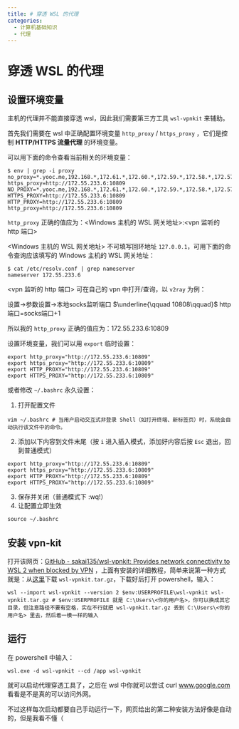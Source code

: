```yaml
---
title: # 穿透 WSL 的代理
categories:
  - 计算机基础知识
  - 代理
---
```

# 穿透 WSL 的代理

## 设置环境变量

主机的代理并不能直接穿透 wsl，因此我们需要第三方工具 `wsl-vpnkit` 来辅助。

首先我们需要在 wsl 中正确配置环境变量 `http_proxy` / `https_proxy` ，它们是控制 **HTTP/HTTPS 流量代理** 的环境变量。

可以用下面的命令查看当前相关的环境变量：

```shell
$ env | grep -i proxy
no_proxy=*.yooc.me,192.168.*,172.61.*,172.60.*,172.59.*,172.58.*,172.57.*,172.56.*,172.55.*,172.54.*,172.53.*,172.52.*,172.51.*,172.50.*,172.49.*,172.48.*,172.47.*,172.46.*,10.*,127.*,localhost
https_proxy=http://172.55.233.6:10809
NO_PROXY=*.yooc.me,192.168.*,172.61.*,172.60.*,172.59.*,172.58.*,172.57.*,172.56.*,172.55.*,172.54.*,172.53.*,172.52.*,172.51.*,172.50.*,172.49.*,172.48.*,172.47.*,172.46.*,10.*,127.*,localhost
HTTPS_PROXY=http://172.55.233.6:10809
HTTP_PROXY=http://172.55.233.6:10809
http_proxy=http://172.55.233.6:10809
```

`http_proxy` 正确的值应为：\<Windows 主机的 WSL 网关地址\>:\<vpn 监听的 http 端口\>

\<Windows 主机的 WSL 网关地址\> 不可填写回环地址 `127.0.0.1`，可用下面的命令查询应该填写的 Windows 主机的 WSL 网关地址：

```shell
$ cat /etc/resolv.conf | grep nameserver
nameserver 172.55.233.6
```

\<vpn 监听的 http 端口\> 可在自己的 vpn 中打开/查询，以 `v2ray` 为例：

设置→参数设置→本地socks监听端口  $\underline{\qquad 10808\qquad}$  http端口=socks端口+1

所以我的 `http_proxy` 正确的值应为：172.55.233.6:10809



设置环境变量，我们可以用 `export` 临时设置：

```shell
export http_proxy="http://172.55.233.6:10809"
export https_proxy="http://172.55.233.6:10809"
export HTTP_PROXY="http://172.55.233.6:10809"
export HTTPS_PROXY="http://172.55.233.6:10809"
```



或者修改 `~/.bashrc` 永久设置：

1. 打开配置文件

```shell
vim ~/.bashrc # 当用户启动交互式非登录 Shell（如打开终端、新标签页）时，系统会自动执行该文件中的命令。
```

2. 添加以下内容到文件末尾（按 `i` 进入插入模式，添加好内容后按 `Esc` 退出，回到普通模式）

```shell
export http_proxy="http://172.55.233.6:10809"
export https_proxy="http://172.55.233.6:10809"
export HTTP_PROXY="http://172.55.233.6:10809"
export HTTPS_PROXY="http://172.55.233.6:10809"
```

3. 保存并关闭（普通模式下 :wq!）
4. 让配置立即生效

```shell
source ~/.bashrc
```



## 安装 vpn-kit

打开该网页：[GitHub - sakai135/wsl-vpnkit: Provides network connectivity to WSL 2 when blocked by VPN](https://github.com/sakai135/wsl-vpnkit?tab=readme-ov-file) ，上面有安装的详细教程，简单来说第一种方式就是：从[这里](https://github.com/sakai135/wsl-vpnkit/releases/tag/v0.4.1)下载 `wsl-vpnkit.tar.gz`，下载好后打开 powershell，输入：

```shell
wsl --import wsl-vpnkit --version 2 $env:USERPROFILE\wsl-vpnkit wsl-vpnkit.tar.gz # $env:USERPROFILE 就是 C:\Users\<你的用户名>，你可以换成其它目录，但注意路径不要有空格，实在不行就把 wsl-vpnkit.tar.gz 丢到 C:\Users\<你的用户名> 里去，然后着一模一样的输入
```



## 运行

在 powershell 中输入：

```shell
wsl.exe -d wsl-vpnkit --cd /app wsl-vpnkit
```

就可以启动代理穿透工具了，之后在 wsl 中你就可以尝试 curl www.google.com 看看是不是真的可以访问外网。



不过这样每次启动都要自己手动运行一下，网页给出的第二种安装方法好像是自动的，但是我看不懂（

























